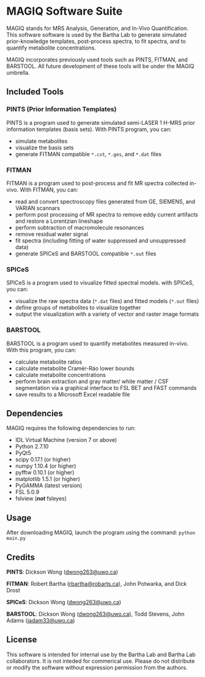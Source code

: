 # MAGIQ Software Suite

MAGIQ stands for MRS Analysis, Generation, and In-Vivo Quantification. This software software is used by the Bartha Lab to generate simulated prior-knowledge templates, post-process spectra, to fit spectra, and to quantify metabolite concentrations.

MAGIQ incorporates previously used tools such as PINTS, FITMAN, and BARSTOOL. All future development of these tools will be under the MAGIQ umbrella.

## Included Tools
### PINTS (Prior Information Templates)
PINTS is a program used to generate simulated semi-LASER 1 H-MRS prior information templates (basis sets). With PINTS program, you can:
* simulate metabolites
* visualize the basis sets
* generate FITMAN compatible `*.cst`, `*.ges`, and `*.dat` files

### FITMAN
FITMAN is a program used to post-process and fit MR spectra collected in-vivo. With FITMAN, you can:
* read and convert spectroscopy files generated from GE, SIEMENS, and VARIAN scannars
* perform post processing of MR spectra to remove eddy current artifacts and restore a Lorentzian lineshape
* perform subtraction of macromolecule resonances
* remove residual water signal
* fit spectra (including fitting of water suppressed and unsuppressed data)
* generate SPICeS and BARSTOOL compatible `*.out` files

### SPICeS
SPICeS is a program used to visualize fitted spectral models. with SPICeS, you can:
* visualize the raw spectra data (`*.dat` files) and fitted models (`*.out` files)
* define groups of metabolites to visualize together
* output the visualization with a variety of vector and raster image formats

### BARSTOOL
BARSTOOL is a program used to quantify metabolites measured in-vivo. With this program, you can:
* calculate metabolite ratios
* calculate metabolite Cram&eacute;r-R&aacute;o lower bounds
* calculate metabolite concentrations
* perform brain extraction and gray matter/ white matter / CSF segmentation via a graphical interface to FSL BET and FAST commands
* save results to a Microsoft Excel readable file

## Dependencies
MAGIQ requires the following dependencies to run:
* IDL Virtual Machine (version 7 or above)
* Python 2.7.10
* PyQt5
* scipy 0.17.1 (or higher)
* numpy 1.10.4 (or higher)
* pyfftw 0.10.1 (or higher)
* matplotlib 1.5.1 (or higher)
* PyGAMMA (latest version)
* FSL 5.0.9
* fslview (**_not_** fsleyes)

## Usage
After downloading MAGIQ, launch the program using the command:
`python main.py`

## Credits
**PINTS**: Dickson Wong (dwong263@uwo.ca)

**FITMAN**: Robert Bartha (rbartha@robarts.ca), John Potwarka, and Dick Drost

**SPICeS**: Dickson Wong (dwong263@uwo.ca)

**BARSTOOL**: Dickson Wong (dwong263@uwo.ca), Todd Stevens, John Adams (jadam33@uwo.ca)

## License
This software is intended for internal use by the Bartha Lab and Bartha Lab collaborators. It is not inteded for commerical use. Please do not distribute or modify the software without expression permission from the authors.
